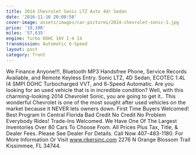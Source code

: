 ```yaml
---
title: 2014 Chevrolet Sonic LTZ Auto 4dr Sedan
date: '2016-11-16 20:08:58'
cover-image: assets/images/car-pictures/2014-chevrolet-sonic-1.jpg
price: '10,100'
miles: '57,635'
engine: Turbo DOHC 16V I-4 I4
transmission: Automatic 6-Speed
layout: post
category: front
---
```

<span style="letter-spacing: 0.01em;">We Finance Anyone!!!, Bluetooth MP3 Handsfree Phone, Service Records Available, and Remote Keyless Entry. Sonic LTZ, 4D Sedan, ECOTEC 1.4L I4 SMPI DOHC Turbocharged VVT, and 6-Speed Automatic. Are you looking for an used vehicle that is in incredible condition? Well, with this charming-looking 2014 Chevrolet Sonic, you are going to get it.. This wonderful Chevrolet is one of the most sought after used vehicles on the market because it NEVER lets owners down. First Time Buyers Welcomed! Best Program In Central Florida Bad Credit No Credit No Problem Everybody Rides! Trade-Ins Welcomed. We Have One Of The Largest Inventories Over 80 Cars To Choose From. All Prices Plus Tax, Title, & Dealer Fees. Please See Dealer For Details. Call Now 407-483-1180\. For More Information Or Visit www.rikersinc.com 2276 N Orange Blossom Trail Kissimmee, FL 34744\.    </span>
